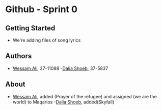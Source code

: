 # Github - Sprint 0

## Getting Started

- We're adding files of song lyrics

## Authors
- [Wessam Ali](https://github.com/wessam611), 37-11088
-[Dalia Shoeb](https://github.com/DaliaShoeb), 37-5837

## About
- [Wessam Ali](https://github.com/wessam611), added (Prayer of the refugee) and assigned (we are the world) to Maqarios
-[Dalia Shoeb](https://github.com/DaliaShoeb), added(Skyfall) 
